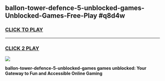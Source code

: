 
## ballon-tower-defence-5-unblocked-games-Unblocked-Games-Free-Play #q8d4w
<h3>
<a href="https://us.freeplayer.one?title=ballon-tower-defence-5-unblocked-games&ref=9M">CLICK TO PLAY</a></h3>
<hr>

<h3>
<a href="https://us.freeplayer.one?title=ballon-tower-defence-5-unblocked-games&ref=9M">CLICK 2 PLAY</a>
  
</h3>

<a href="https://us.freeplayer.one?title=ballon-tower-defence-5-unblocked-games&ref=9M"><img src="https://clearcache.store/games.png"></a>


**ballon-tower-defence-5-unblocked-games games unblocked: Your Gateway to Fun and Accessible Online Gaming**

